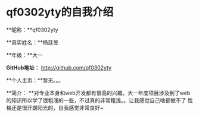 qf0302yty的自我介绍
===
**昵称：**qf0302yty

**真实姓名：**杨廷昱

**年级：**大一

**GitHub地址：** http://github.com/qf0302yty

**个人主页：**暂无。。。

**简介： **对专业本身和web开发都有很高的兴趣。大一年度项目涉及到了web的知识所以学了很粗浅的一些，不过真的非常粗浅。。让我感觉自己啥都做不了
           性格还是很开朗阳光的，自我感觉非常良好~